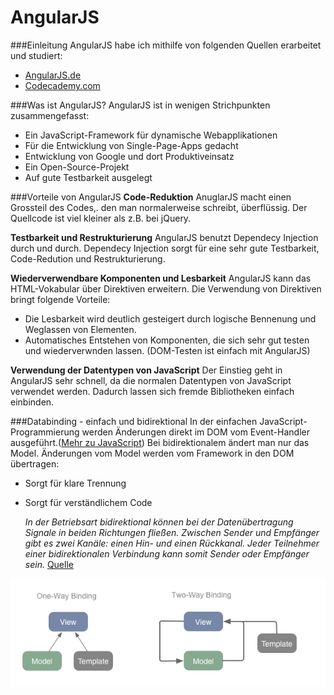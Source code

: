 AngularJS
=========

###Einleitung
AngularJS habe ich mithilfe von folgenden Quellen erarbeitet und studiert:
* [AngularJS.de](https://angularjs.de/buch)
* [Codecademy.com](http://www.codecademy.com/)

###Was ist AngularJS?
AngularJS ist in wenigen Strichpunkten zusammengefasst:
* Ein JavaScript-Framework für dynamische Webapplikationen
* Für die Entwicklung von Single-Page-Apps gedacht
* Entwicklung von Google und dort Produktiveinsatz
* Ein Open-Source-Projekt
* Auf gute Testbarkeit ausgelegt

###Vorteile von AngularJS
**Code-Reduktion**
AnuglarJS macht einen Grossteil des Codes,. den man normalerweise schreibt, überflüssig. Der Quellcode ist viel kleiner als z.B. bei jQuery.

**Testbarkeit und Restrukturierung**
AngularJS benutzt Dependecy Injection durch und durch. Dependecy Injection sorgt für eine sehr gute Testbarkeit, Code-Redution und Restrukturierung.

**Wiederverwendbare Komponenten und Lesbarkeit**
AngularJS kann das HTML-Vokabular über Direktiven erweitern. Die Verwendung von Direktiven bringt folgende Vorteile:
* Die Lesbarkeit wird deutlich gesteigert durch logische Bennenung und Weglassen von Elementen.
* Automatisches Entstehen von Komponenten, die sich sehr gut testen und wiederverwnden lassen. (DOM-Testen ist einfach mit AngularJS)

**Verwendung der Datentypen von JavaScript**
Der Einstieg geht in AngularJS sehr schnell, da die normalen Datentypen von JavaScript verwendet werden. Dadurch lassen sich fremde Bibliotheken einfach einbinden.

###Databinding - einfach und bidirektional
In der einfachen JavaScript-Programmierung werden Änderungen direkt im DOM vom Event-Handler ausgeführt.([Mehr zu JavaScript](https://github.com/michaelhaenzi/javascript))
Bei bidirektionalem ändert man nur das Model. Änderungen vom Model werden vom Framework in den DOM übertragen:
* Sorgt für klare Trennung
* Sorgt für verständlichem Code

  *In der Betriebsart bidirektional können bei der Datenübertragung Signale in beiden Richtungen fließen. Zwischen Sender und Empfänger gibt es zwei Kanäle: einen Hin- und einen Rückkanal. Jeder Teilnehmer einer bidirektionalen Verbindung kann somit Sender oder Empfänger sein.*
  [Quelle](http://www.itwissen.info/definition/lexikon/Bidirektional-bidirectional.html)

![Databinding](databinding.png)
